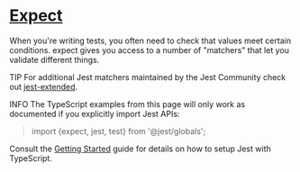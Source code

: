 # [Expect](https://jestjs.io/docs/expect)

When you're writing tests, you often need to check that values meet certain conditions. expect gives you access to a number of "matchers" that let you validate different things.

TIP
For additional Jest matchers maintained by the Jest Community check out [jest-extended](https://github.com/jest-community/jest-extended).

INFO
The TypeScript examples from this page will only work as documented if you explicitly import Jest APIs:

> import {expect, jest, test} from '@jest/globals';

Consult the [Getting Started](https://jestjs.io/docs/getting-started#using-typescript) guide for details on how to setup Jest with TypeScript.